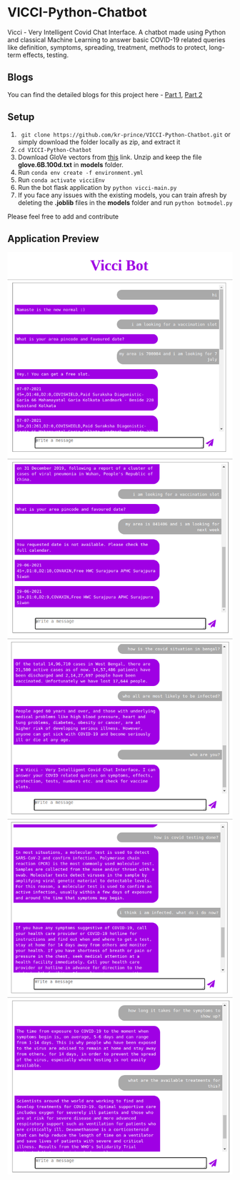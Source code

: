 # VICCI-Python-Chatbot

Vicci - Very Intelligent Covid Chat Interface. A chatbot made using Python and classical Machine Learning to answer basic COVID-19 related queries like definition, symptoms, spreading, treatment, methods to protect, long-term effects, testing.


## Blogs

You can find the detailed blogs for this project here - [Part 1](https://nphard12.medium.com/vicci-very-intelligent-covid-chat-interface-70b9eaeea1ae), [Part 2](https://nphard12.medium.com/meet-vicci-very-intelligent-covid-chat-interface-2-6ef26754b702)

## Setup

1. ``` git clone https://github.com/kr-prince/VICCI-Python-Chatbot.git``` or simply download the folder locally as zip, and extract it
2. ``` cd VICCI-Python-Chatbot ```
3. Download GloVe vectors from [this](https://nlp.stanford.edu/data/glove.6B.zip) link. Unzip and keep the file **glove.6B.100d.txt** in **models** folder.
4. Run ``` conda env create -f environment.yml ```
5. Run ``` conda activate vicciEnv ```
6. Run the bot flask application by ``` python vicci-main.py ```
7. If you face any issues with the existing models, you can train afresh by deleting the **.joblib** files in the **models** folder and run ``` python botmodel.py ``` 


Please feel free to add and contribute 

## Application Preview

![Image1](https://github.com/kr-prince/VICCI-Python-Chatbot/blob/main/static/screenshots/shot1.png)
![Image2](https://github.com/kr-prince/VICCI-Python-Chatbot/blob/main/static/screenshots/shot2.png)
![Image3](https://github.com/kr-prince/VICCI-Python-Chatbot/blob/main/static/screenshots/shot3.png)
![Image4](https://github.com/kr-prince/VICCI-Python-Chatbot/blob/main/static/screenshots/shot4.png)
![Image5](https://github.com/kr-prince/VICCI-Python-Chatbot/blob/main/static/screenshots/shot5.png)

